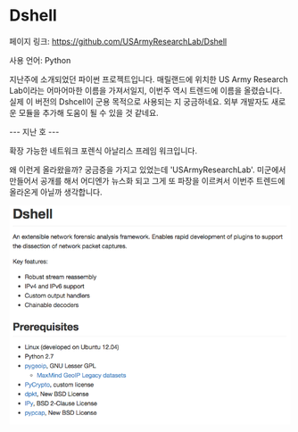 # Dshell

페이지 링크: https://github.com/USArmyResearchLab/Dshell

사용 언어: Python

지난주에 소개되었던 파이썬 프로젝트입니다.
매릴랜드에 위치한 US Army Research Lab이라는 어마어마한 이름을 가져서일지, 이번주 역시 트렌드에 이름을 올렸습니다.
실제 이 버전의 Dshcell이 군용 목적으로 사용되는 지 궁금하네요. 외부 개발자도 새로운 모듈을 추가해 도움이 될 수 있을 것 같네요.

--- 지난 호 ---

확장 가능한 네트워크 포렌식 아날리스 프레임 워크입니다.

왜 이런게 올라왔을까? 궁금증을 가지고 있었는데 'USArmyResearchLab'. 미군에서 만들어서 공개를 해서 어디엔가 뉴스화 되고 그게 또 파장을 이르켜서 이번주 트렌드에 올라온게 아닐까 생각합니다.

![이미지](img/002-01.png)
